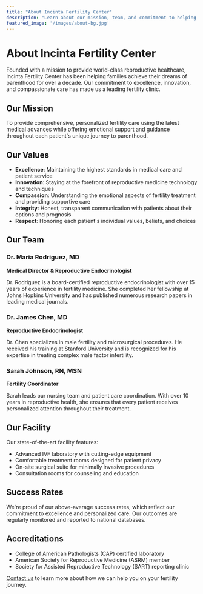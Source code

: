 ```yaml
---
title: "About Incinta Fertility Center"
description: "Learn about our mission, team, and commitment to helping families achieve their dreams of parenthood."
featured_image: '/images/about-bg.jpg'
---
```


# About Incinta Fertility Center

Founded with a mission to provide world-class reproductive healthcare, Incinta Fertility Center has been helping families achieve their dreams of parenthood for over a decade. Our commitment to excellence, innovation, and compassionate care has made us a leading fertility clinic.

## Our Mission

To provide comprehensive, personalized fertility care using the latest medical advances while offering emotional support and guidance throughout each patient's unique journey to parenthood.

## Our Values

- **Excellence**: Maintaining the highest standards in medical care and patient service
- **Innovation**: Staying at the forefront of reproductive medicine technology and techniques
- **Compassion**: Understanding the emotional aspects of fertility treatment and providing supportive care
- **Integrity**: Honest, transparent communication with patients about their options and prognosis
- **Respect**: Honoring each patient's individual values, beliefs, and choices

## Our Team

### Dr. Maria Rodriguez, MD
**Medical Director & Reproductive Endocrinologist**

Dr. Rodriguez is a board-certified reproductive endocrinologist with over 15 years of experience in fertility medicine. She completed her fellowship at Johns Hopkins University and has published numerous research papers in leading medical journals.

### Dr. James Chen, MD
**Reproductive Endocrinologist**

Dr. Chen specializes in male fertility and microsurgical procedures. He received his training at Stanford University and is recognized for his expertise in treating complex male factor infertility.

### Sarah Johnson, RN, MSN
**Fertility Coordinator**

Sarah leads our nursing team and patient care coordination. With over 10 years in reproductive health, she ensures that every patient receives personalized attention throughout their treatment.

## Our Facility

Our state-of-the-art facility features:
- Advanced IVF laboratory with cutting-edge equipment
- Comfortable treatment rooms designed for patient privacy
- On-site surgical suite for minimally invasive procedures
- Consultation rooms for counseling and education

## Success Rates

We're proud of our above-average success rates, which reflect our commitment to excellence and personalized care. Our outcomes are regularly monitored and reported to national databases.

## Accreditations

- College of American Pathologists (CAP) certified laboratory
- American Society for Reproductive Medicine (ASRM) member
- Society for Assisted Reproductive Technology (SART) reporting clinic

[Contact us](/contact/) to learn more about how we can help you on your fertility journey.
